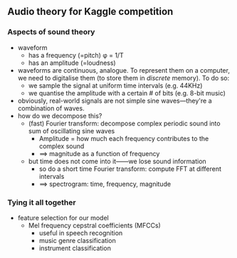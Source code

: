 ## Audio theory for Kaggle competition

### Aspects of sound theory
- waveform
    - has a frequency (=pitch) φ = 1/Τ
    - has an amplitude (=loudness)
- waveforms are continuous, analogue. To represent them on a computer, we need to digitalise them (to store them in _discrete_ memory). To do so:
    - we sample the signal at uniform time intervals (e.g. 44KHz)
    - we quantise the amplitude with a certain # of bits (e.g. 8-bit music)
- obviously, real-world signals are not simple sine waves—they're a combination of waves. 
- how do we decompose this?
    - (fast) Fourier transform: decompose complex periodic sound into sum of oscillating sine waves 
      - Amplitude = how much each frequency contributes to the complex sound
      - ==> magnitude as a function of frequency 
    - but time does not come into it——we lose sound information
      - so do a short time Fourier transform: compute FFT at different intervals
      - ==> spectrogram: time, frequency, magnitude

### Tying it all together
- feature selection for our model
  - Mel frequency cepstral coefficients (MFCCs)
    - useful in speech recognition
    - music genre classification
    - instrument classification